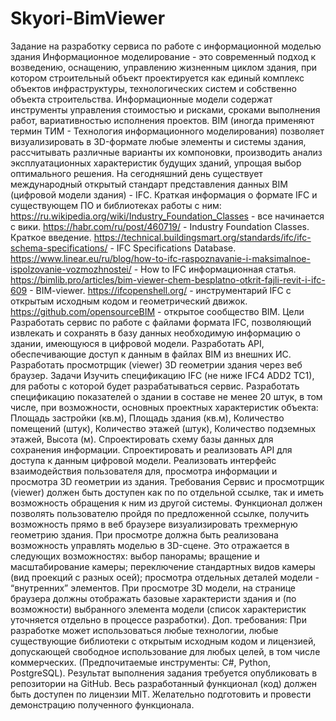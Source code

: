 # Skyori-BimViewer

Задание на разработку сервиса по работе с информационной моделью здания
Информационное моделирование - это современный подход к возведению, оснащению, управлению жизненным циклом здания, при котором строительный объект проектируется как единый комплекс объектов инфраструктуры, технологических систем и собственно объекта строительства. Информационные модели содержат инструменты управления стоимостью и рисками, сроками выполнения работ, вариативностью исполнения проектов. BIM (иногда применяют термин ТИМ - Технология информационного моделирования) позволяет визуализировать в 3D-формате любые элементы и системы здания, рассчитывать различные варианты их компоновки, производить анализ эксплуатационных характеристик будущих зданий, упрощая выбор оптимального решения.
На сегодняшний день существует международный открытый стандарт представления данных BIM (цифровой модели здания) - IFC.
Краткая информация о формате IFC и существующем ПО и библиотеках работы с ним:
https://ru.wikipedia.org/wiki/Industry_Foundation_Classes - все начинается с вики.
https://habr.com/ru/post/460719/ - Industry Foundation Classes. Краткое введение.
https://technical.buildingsmart.org/standards/ifc/ifc-schema-specifications/ - IFC Specifications Database.
https://www.linear.eu/ru/blog/how-to-ifc-raspoznavanie-i-maksimalnoe-ispolzovanie-vozmozhnostei/ - How to IFC информационная статья.
https://bimlib.pro/articles/bim-viewer-chem-besplatno-otkrit-fajli-revit-i-ifc-609 - BIM-viewer.
https://ifcopenshell.org/ - инструментарий IFC с открытым исходным кодом и геометрический движок.
https://github.com/opensourceBIM - открытое сообщество BIM.
Цели
Разработать сервис по работе с файлами формата IFC, позволяющий извлекать и сохранять в  базу данных необходимую информацию о здании, имеющуюся в цифровой модели. 
Разработать API, обеспечивающие доступ к данным в файлах BIM из внешних ИС.
Разработать просмотрщик (viewer) 3D геометрии здания через веб браузер.
Задачи
Изучить спецификацию IFC (не ниже IFC4 ADD2 TC1), для работы с которой будет разрабатываться сервис.
Разработать спецификацию показателей о здании в составе не менее 20 штук, в том числе, при возможности, основных проектных характеристик объекта:
Площадь застройки (кв.м), 
Площадь здания (кв.м), 
Количество помещений (штук), 
Количество этажей (штук), 
Количество подземных этажей, 
Высота (м).
Спроектировать схему базы данных для сохранения информации.
Спроектировать и реализовать API для доступа к данным цифровой модели.
Реализовать интерфейс взаимодействия пользователя для, просмотра информации и просмотра 3D геометрии из  здания.
Требования
Сервис и просмотрщик (viewer) должен быть доступен как по по отдельной ссылке, так и иметь возможность обращения к ним из другой системы.
Функционал должен позволять пользователю пройдя по предложенной ссылке,  получить возможность прямо в веб браузере визуализировать трехмерную геометрию здания. 
При просмотре должна быть реализована возможность управлять моделью в 3D-сцене. Это отражается в следующих возможностях: выбор панорамы; вращение и масштабирование камеры; переключение стандартных видов камеры (вид проекций с разных осей); просмотра отдельных деталей модели - “внутренних” элементов.
При просмотре 3D модели, на странице браузера должны отображать базовые характеристи здания и (по возможности) выбранного элемента модели (список характеристик уточняется отдельно в процессе разработки).
Доп. требования:
При разработке может использоваться любые технологии, любые существующие библиотеки с открытым исходным кодом и лицензией, допускающей свободное использование для любых целей, в том числе коммерческих. (Предпочитаемые инструменты: C#, Python, PostgreSQL).
Результат выполнения задания требуется опубликовать в репозитории на GitHub. 
Весь разработанный функционал (код) должен быть доступен по лицензии MIT. 
Желательно подготовить и провести демонстрацию полученного функционала.
